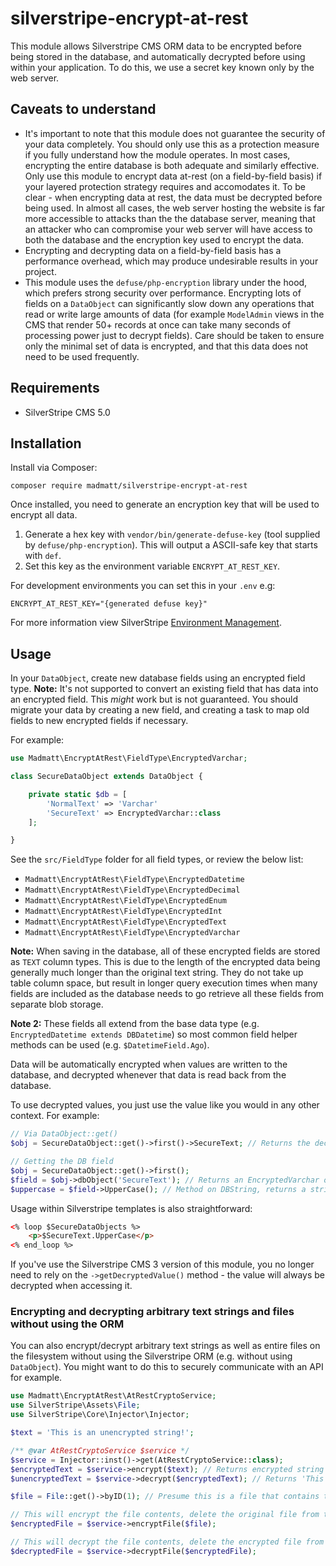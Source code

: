 # silverstripe-encrypt-at-rest

This module allows Silverstripe CMS ORM data to be encrypted before being stored in the database, and automatically decrypted before using within your application. To do this, we use a secret key known only by the web server.


## Caveats to understand
* It's important to note that this module does not guarantee the security of your data completely. You should only use this as a protection measure if you fully understand how the module operates. In most cases, encrypting the entire database is both adequate and similarly effective. Only use this module to encrypt data at-rest (on a field-by-field basis) if your layered protection strategy requires and accomodates it. To be clear - when encrypting data at rest, the data must be decrypted before being used. In almost all cases, the web server hosting the website is far more accessible to attacks than the the database server, meaning that an attacker who can compromise your web server will have access to both the database and the encryption key used to encrypt the data.
* Encrypting and decrypting data on a field-by-field basis has a performance overhead, which may produce undesirable results in your project.
* This module uses the `defuse/php-encryption` library under the hood, which prefers strong security over performance. Encrypting lots of fields on a `DataObject` can significantly slow down any operations that read or write large amounts of data (for example `ModelAdmin` views in the CMS that render 50+ records at once can take many seconds of processing power just to decrypt fields). Care should be taken to ensure only the minimal set of data is encrypted, and that this data does not need to be used frequently.


## Requirements
* SilverStripe CMS 5.0

## Installation
Install via Composer:

```
composer require madmatt/silverstripe-encrypt-at-rest
```

Once installed, you need to generate an encryption key that will be used to encrypt all data.

1. Generate a hex key with `vendor/bin/generate-defuse-key` (tool supplied by `defuse/php-encryption`). This will output a ASCII-safe key that starts with `def`.
2. Set this key as the environment variable `ENCRYPT_AT_REST_KEY`.

For development environments you can set this in your `.env` e.g:

```
ENCRYPT_AT_REST_KEY="{generated defuse key}"
```

For more information view SilverStripe [Environment Management](https://docs.silverstripe.org/en/4/getting_started/environment_management/).

## Usage

In your `DataObject`, create new database fields using an encrypted field type. **Note:** It's not supported to convert an existing field that has data into an encrypted field. This _might_ work but is not guaranteed. You should migrate your data by creating a new field, and creating a task to map old fields to new encrypted fields if necessary.

For example:

```php
use Madmatt\EncryptAtRest\FieldType\EncryptedVarchar;

class SecureDataObject extends DataObject {

    private static $db = [
        'NormalText' => 'Varchar'
        'SecureText' => EncryptedVarchar::class
    ];

}
```

See the `src/FieldType` folder for all field types, or review the below list:

- `Madmatt\EncryptAtRest\FieldType\EncryptedDatetime`
- `Madmatt\EncryptAtRest\FieldType\EncryptedDecimal`
- `Madmatt\EncryptAtRest\FieldType\EncryptedEnum`
- `Madmatt\EncryptAtRest\FieldType\EncryptedInt`
- `Madmatt\EncryptAtRest\FieldType\EncryptedText`
- `Madmatt\EncryptAtRest\FieldType\EncryptedVarchar`

**Note:** When saving in the database, all of these encrypted fields are stored as `TEXT` column types. This is due to the length of the encrypted data being generally much longer than the original text string. They do not take up table column space, but result in longer query execution times when many fields are included as the database needs to go retrieve all these fields from separate blob storage.

**Note 2:** These fields all extend from the base data type (e.g. `EncryptedDatetime extends DBDatetime`) so most common field helper methods can be used (e.g. `$DatetimeField.Ago`).

Data will be automatically encrypted when values are written to the database, and decrypted whenever that data is read back from the database.

To use decrypted values, you just use the value like you would in any other context. For example:

```php
// Via DataObject::get()
$obj = SecureDataObject::get()->first()->SecureText; // Returns the decrypted string from the field

// Getting the DB field
$obj = SecureDataObject::get()->first();
$field = $obj->dbObject('SecureText'); // Returns an EncryptedVarchar object
$uppercase = $field->UpperCase(); // Method on DBString, returns a string
```

Usage within Silverstripe templates is also straightforward:

```html
<% loop $SecureDataObjects %>
    <p>$SecureText.UpperCase</p>
<% end_loop %>
```

If you've use the Silverstripe CMS 3 version of this module, you no longer need to rely on the `->getDecryptedValue()` method - the value will always be decrypted when accessing it.

### Encrypting and decrypting arbitrary text strings and files without using the ORM
You can also encrypt/decrypt arbitrary text strings as well as entire files on the filesystem without using the Silverstripe ORM (e.g. without using `DataObject`). You might want to do this to securely communicate with an API for example.

```php
use Madmatt\EncryptAtRest\AtRestCryptoService;
use SilverStripe\Assets\File;
use SilverStripe\Core\Injector\Injector;

$text = 'This is an unencrypted string!';

/** @var AtRestCryptoService $service */
$service = Injector::inst()->get(AtRestCryptoService::class);
$encryptedText = $service->encrypt($text); // Returns encrypted string starting with `def`
$unencryptedText = $service->decrypt($encryptedText); // Returns 'This is an unencrypted string!'

$file = File::get()->byID(1); // Presume this is a file that contains the text string above

// This will encrypt the file contents, delete the original file from the filesystem and create a new file at the same path with .enc appended to the filename
$encryptedFile = $service->encryptFile($file);

// This will decrypt the file contents, delete the encrypted file from the filesystem and create a new file at the same path with .enc stripped from the filename
$decryptedFile = $service->decryptFile($encryptedFile);
```
